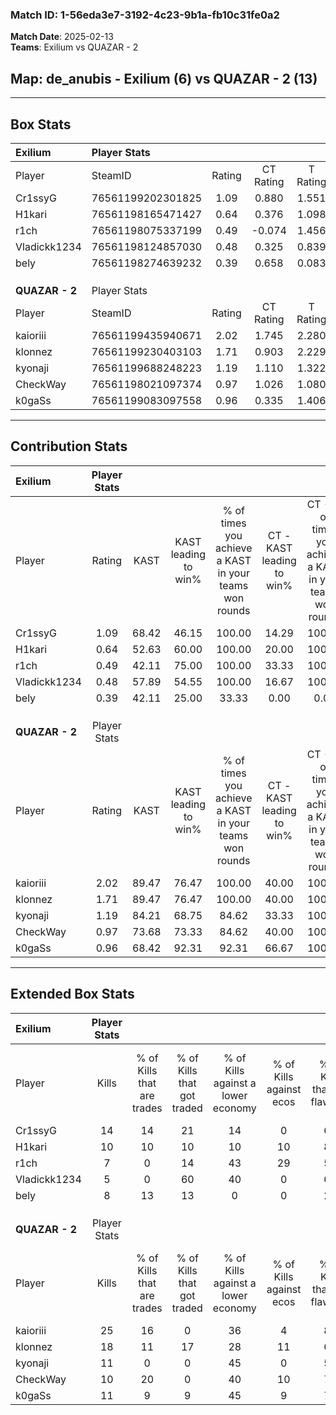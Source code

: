 ### Match ID: 1-56eda3e7-3192-4c23-9b1a-fb10c31fe0a2  
**Match Date**: 2025-02-13  
**Teams**: Exilium vs QUAZAR - 2  

## **Map**: de_anubis - Exilium (6) vs QUAZAR - 2 (13)  
---  

## Box Stats  

| **Exilium**    | Player Stats      |        |           |          |       |       |       |         |        |      |     |
| :- | :- | :-: | :-: | :-: | :-: | :-: | :-: | :-: | :-: | :-: | :-: |
| Player         | SteamID           | Rating | CT Rating | T Rating | KAST  |  ADR  | Kills | Assists | Deaths | K/D  | HS% |
| Cr1ssyG        | 76561199202301825 |  1.09  |   0.880   |  1.551   | 68.42 | 86.6  |  14   |    2    |   14   | 1.00 |  7  |
| H1kari         | 76561198165471427 |  0.64  |   0.376   |  1.098   | 52.63 | 56.2  |  10   |    2    |   16   | 0.63 | 40  |
| r1ch           | 76561198075337199 |  0.49  |  -0.074   |  1.456   | 42.11 | 55.8  |   7   |    3    |   14   | 0.50 | 57  |
| Vladickk1234   | 76561198124857030 |  0.48  |   0.325   |  0.839   | 57.89 | 41.2  |   5   |    1    |   13   | 0.38 | 60  |
| bely           | 76561198274639232 |  0.39  |   0.658   |  0.083   | 42.11 | 48.8  |   8   |    1    |   18   | 0.44 | 37  |
|                |                   |        |           |          |       |       |       |         |        |      |     |
|                |                   |        |           |          |       |       |       |         |        |      |     |
|                |                   |        |           |          |       |       |       |         |        |      |     |
| **QUAZAR - 2** | Player Stats      |        |           |          |       |       |       |         |        |      |     |
| Player         | SteamID           | Rating | CT Rating | T Rating | KAST  |  ADR  | Kills | Assists | Deaths | K/D  | HS% |
| kaioriii       | 76561199435940671 |  2.02  |   1.745   |  2.280   | 89.47 | 112.0 |  25   |    2    |   7    | 3.57 | 24  |
| klonnez        | 76561199230403103 |  1.71  |   0.903   |  2.229   | 89.47 | 110.7 |  18   |    4    |   7    | 2.57 | 72  |
| kyonaji        | 76561199688248223 |  1.19  |   1.110   |  1.322   | 84.21 | 70.1  |  11   |    2    |   8    | 1.38 | 45  |
| CheckWay       | 76561198021097374 |  0.97  |   1.026   |  1.080   | 73.68 | 53.3  |  10   |    4    |   10   | 1.00 | 40  |
| k0gaSs         | 76561199083097558 |  0.96  |   0.335   |  1.406   | 68.42 | 63.9  |  11   |    5    |   12   | 0.92 | 63  |
---  

## Contribution Stats  

| **Exilium**    | Player Stats |       |                      |                                                        |                           |                                                             |                          |                                                            |
| :- | :-: | :-: | :-: | :-: | :-: | :-: | :-: | :-: |
| Player         |    Rating    | KAST  | KAST leading to win% | % of times you achieve a KAST in your teams won rounds | CT - KAST leading to win% | CT - % of times you achieve a KAST in your teams won rounds | T - KAST leading to win% | T - % of times you achieve a KAST in your teams won rounds |
| Cr1ssyG        |     1.09     | 68.42 |        46.15         |                         100.00                         |           14.29           |                           100.00                            |          83.33           |                           100.00                           |
| H1kari         |     0.64     | 52.63 |        60.00         |                         100.00                         |           20.00           |                           100.00                            |          100.00          |                           100.00                           |
| r1ch           |     0.49     | 42.11 |        75.00         |                         100.00                         |           33.33           |                           100.00                            |          100.00          |                           100.00                           |
| Vladickk1234   |     0.48     | 57.89 |        54.55         |                         100.00                         |           16.67           |                           100.00                            |          100.00          |                           100.00                           |
| bely           |     0.39     | 42.11 |        25.00         |                         33.33                          |           0.00            |                            0.00                             |          100.00          |                           40.00                            |
|                |              |       |                      |                                                        |                           |                                                             |                          |                                                            |
|                |              |       |                      |                                                        |                           |                                                             |                          |                                                            |
|                |              |       |                      |                                                        |                           |                                                             |                          |                                                            |
| **QUAZAR - 2** | Player Stats |       |                      |                                                        |                           |                                                             |                          |                                                            |
| Player         |    Rating    | KAST  | KAST leading to win% | % of times you achieve a KAST in your teams won rounds | CT - KAST leading to win% | CT - % of times you achieve a KAST in your teams won rounds | T - KAST leading to win% | T - % of times you achieve a KAST in your teams won rounds |
| kaioriii       |     2.02     | 89.47 |        76.47         |                         100.00                         |           40.00           |                           100.00                            |          91.67           |                           100.00                           |
| klonnez        |     1.71     | 89.47 |        76.47         |                         100.00                         |           40.00           |                           100.00                            |          91.67           |                           100.00                           |
| kyonaji        |     1.19     | 84.21 |        68.75         |                         84.62                          |           33.33           |                           100.00                            |          90.00           |                           81.82                            |
| CheckWay       |     0.97     | 73.68 |        73.33         |                         84.62                          |           40.00           |                           100.00                            |          90.00           |                           81.82                            |
| k0gaSs         |     0.96     | 68.42 |        92.31         |                         92.31                          |           66.67           |                           100.00                            |          100.00          |                           90.91                            |
---  

## Extended Box Stats  

| **Exilium**    | Player Stats |                            |                            |                                    |                         |                              |                                 |        |                             |                                     |                          |                               |                            |
| :- | :-: | :-: | :-: | :-: | :-: | :-: | :-: | :-: | :-: | :-: | :-: | :-: | :-: |
| Player         |    Kills     | % of Kills that are trades | % of Kills that got traded | % of Kills against a lower economy | % of Kills against ecos | % of Kills that are flawless | % of Kills that are close duels | Deaths | % of Deaths that get traded | % of Deaths against a lower economy | % of Deaths against ecos | % of Deaths that are flawless | % of Deaths that are close |
| Cr1ssyG        |      14      |             14             |             21             |                 14                 |            0            |              64              |                0                |   14   |              7              |                  7                  |            7             |              79               |             7              |
| H1kari         |      10      |             10             |             10             |                 10                 |           10            |              80              |                0                |   16   |              0              |                  6                  |            0             |              75               |             0              |
| r1ch           |      7       |             0              |             14             |                 43                 |           29            |              57              |                0                |   14   |              0              |                  7                  |            7             |              50               |             7              |
| Vladickk1234   |      5       |             0              |             60             |                 40                 |            0            |              60              |                0                |   13   |              8              |                  0                  |            0             |              54               |             8              |
| bely           |      8       |             13             |             13             |                 0                  |            0            |              25              |               13                |   18   |             11              |                 11                  |            6             |              83               |             0              |
|                |              |                            |                            |                                    |                         |                              |                                 |        |                             |                                     |                          |                               |                            |
|                |              |                            |                            |                                    |                         |                              |                                 |        |                             |                                     |                          |                               |                            |
|                |              |                            |                            |                                    |                         |                              |                                 |        |                             |                                     |                          |                               |                            |
| **QUAZAR - 2** | Player Stats |                            |                            |                                    |                         |                              |                                 |        |                             |                                     |                          |                               |                            |
| Player         |    Kills     | % of Kills that are trades | % of Kills that got traded | % of Kills against a lower economy | % of Kills against ecos | % of Kills that are flawless | % of Kills that are close duels | Deaths | % of Deaths that get traded | % of Deaths against a lower economy | % of Deaths against ecos | % of Deaths that are flawless | % of Deaths that are close |
| kaioriii       |      25      |             16             |             0              |                 36                 |            4            |              80              |                4                |   7    |             29              |                 29                  |            0             |              71               |             0              |
| klonnez        |      18      |             11             |             17             |                 28                 |           11            |              61              |                0                |   7    |             14              |                 29                  |            0             |              43               |             14             |
| kyonaji        |      11      |             0              |             0              |                 45                 |            0            |              55              |                9                |   8    |             25              |                 50                  |            13            |              63               |             0              |
| CheckWay       |      10      |             20             |             0              |                 40                 |           10            |              70              |                0                |   10   |             20              |                 20                  |            0             |              50               |             0              |
| k0gaSs         |      11      |             9              |             9              |                 45                 |            9            |              73              |                9                |   12   |             17              |                 17                  |            0             |              67               |             0              |
